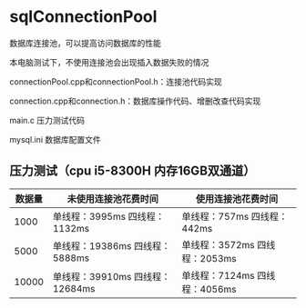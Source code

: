# sqlConnectionPool
数据库连接池，可以提高访问数据库的性能

本电脑测试下，不使用连接池会出现插入数据失败的情况

connectionPool.cpp和connectionPool.h：连接池代码实现

connection.cpp和connection.h：数据库操作代码、增删改查代码实现 

main.c 压力测试代码

mysql.ini 数据库配置文件

## 压力测试（cpu  i5-8300H 内存16GB双通道）

| 数据量 | 未使用连接池花费时间             | 使用连接池花费时间             |
| ------ | -------------------------------- | ------------------------------ |
| 1000   | 单线程：3995ms  四线程：1132ms   | 单线程：757ms  四线程：442ms   |
| 5000   | 单线程：19386ms  四线程：5888ms  | 单线程：3572ms  四线程：2053ms |
| 10000  | 单线程：39910ms  四线程：12684ms | 单线程：7124ms  四线程：4056ms |

